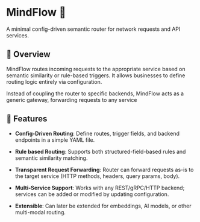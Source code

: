 # MindFlow 🚀

A minimal config-driven semantic router for network requests and API services.

## 📌 Overview

MindFlow routes incoming requests to the appropriate service based on semantic similarity or rule-based triggers.
It allows businesses to define routing logic entirely via configuration.

Instead of coupling the router to specific backends, MindFlow acts as a generic gateway, forwarding requests to any service

## 🔑 Features
- **Config-Driven Routing**: Define routes, trigger fields, and backend endpoints in a simple YAML file.

- **Rule based Routing**: Supports both structured-field-based rules and semantic similarity matching.

- **Transparent Request Forwarding**: Router can forward requests as-is to the target service (HTTP methods, headers, query params, body).

- **Multi-Service Support**: Works with any REST/gRPC/HTTP backend; services can be added or modified by updating configuration.

- **Extensible**: Can later be extended for embeddings, AI models, or other multi-modal routing.
